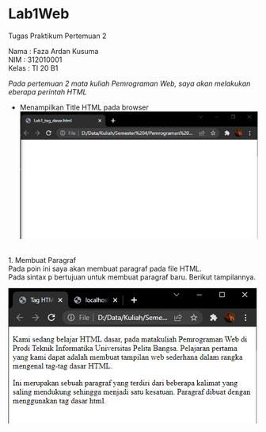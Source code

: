 # Lab1Web
Tugas Praktikum Pertemuan 2

Nama    : Faza Ardan Kusuma <br>
NIM     : 312010001<br>
Kelas   : TI 20 B1

*Pada pertemuan 2 mata kuliah Pemrograman Web, saya akan melakukan eberapa perintah HTML*

- Menampilkan Title HTML pada browser<br>
![Gambar Title HTML Dasar](Pic/lab1tagdasar.png)

<br>
1. Membuat Paragraf <br>
Pada poin ini saya akan membuat paragraf pada file HTML.<br>
Pada sintax p bertujuan untuk membuat paragraf baru. Berikut tampilannya. <br>

![Gambar Membuat Paragraf 1](Pic/membuatparagraf1.png)
